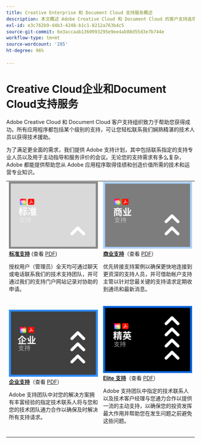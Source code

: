 ```yaml
---
title: Creative Enterprise 和 Document Cloud 支持服务概述
description: 本文概述 Adobe Creative Cloud 和 Document Cloud 的客户支持选项。这些选项包括标准、商业、企业和 Elite。
exl-id: e3c762b9-d4b3-4248-b1c1-8212a763b4c5
source-git-commit: 6e3accaab1360993295e9ee4ab88d55d3e7b744e
workflow-type: tm+mt
source-wordcount: '285'
ht-degree: 96%

---
```


# Creative Cloud企业和Document Cloud支持服务

Adobe Creative Cloud 和 Document Cloud 客户支持组织致力于帮助您获得成功。所有应用程序都包括某个级别的支持，可让您轻松联系我们娴熟精湛的技术人员以获得技术援助。

为了满足更全面的需求，我们提供 Adobe 支持计划，其中包括联系指定的支持专业人员以及用于主动指导和服务评价的会议。无论您的支持需求有多么复杂，Adobe 都能提供帮助您从 Adobe 应用程序取得佳绩和创造价值所需的技术和运营专业知识。

<table style="table-layout:fixed">
<tr>
  <td>
    <a href="dme-standard.md">
    <img alt="标准" src="assets/STANDARDSupportThumbnailCC.png"/>
    </a>
    <div>
    <a href="dme-standard.md"><strong>标准支持</strong></a> (查看 <a href="assets/DMeStandardSupportDatasheet_2022.pdf" target="_blank">PDF</a>)
    </div>
    <p>授权用户（管理员）全天均可通过聊天或电话联系我们的技术支持团队，并可通过我们的支持门户网站记录对协助的申请。 </p>
    <br>
  </td>
  <td>
    <a href="dme-business.md">
      <img alt="商业" src="assets/BusinessSupportThumbnailCC.png">
    </a>
    <div>
    <a href="dme-business.md"><strong>商业支持</strong></a>（查看 <a href="assets/DMeBusinessSupportDatasheet_2022.pdf" target="_blank">PDF</a>）
    </div>
    <p>优先转接支持案例以确保更快地连接到更资深的支持人员，并可借助帐户支持主管以针对您最关键的支持请求定期收到通讯和最新消息。</p>
    <br>
  </td>
</tr>
<tr>
  <td>
    <a href="dme-enterprise.md">
    <img alt="企业" src="assets/EnterpriseSupportThumbnailxx.png"/>
    </a>
    <div>
    <a href="dme-enterprise.md"><strong>企业支持</strong></a>（查看 <a href="assets/DMeEnterpriseSupportDatasheet_2022.pdf" target="_blank">PDF</a>）
    </div>
    <p>Adobe 支持团队中对您的解决方案拥有丰富经验的指定技术联系人将与您和您的技术团队通力合作以确保及时解决所有支持请求。</p>
    <br>
  </td>
  <td>
    <a href="dme-elite.md">
      <img alt="Elite" src="assets/EliteSupportThumbnailcc.png">
    </a>
    <div>
    <a href="dme-elite.md"><strong>Elite 支持</strong></a>（查看 <a href="assets/DMeEliteSupportDatasheet_2022.pdf" target="_blank">PDF</a>）
    </div>
    <p>Adobe 支持团队中指定的技术联系人以及技术客户经理与您通力合作以提供一流的主动支持，以确保您的投资发挥最大作用并帮助您在发生问题之前避免这些问题。</p>
    <br>
  </td>
</tr>
</table>

